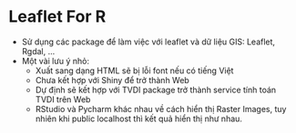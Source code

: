 # Leaflet For R

+ Sử dụng các package để làm việc với leaflet và dữ liệu GIS: Leaflet, Rgdal, ...
+ Một vài lưu ý nhỏ:
    + Xuất sang dạng HTML sẽ bị lỗi font nếu có tiếng Việt
    + Chưa kết hợp với Shiny để trở thành Web
    + Dự định sẽ kết hợp với TVDI package trở thành service tính toán TVDI trên Web
    + RStudio và Pycharm khác nhau về cách hiển thị Raster Images, tuy nhiên khi public localhost thì kết quả hiển thị như nhau.